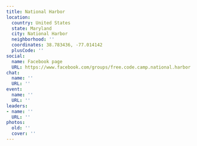 ```yaml
---
title: National Harbor
location:
  country: United States
  state: Maryland
  city: National Harbor
  neighborhood: ''
  coordinates: 38.783436, -77.014142
  plusCode: ''
social:
  name: Facebook page
  URL: https://www.facebook.com/groups/free.code.camp.national.harbor
chat:
  name: ''
  URL: ''
event:
  name: ''
  URL: ''
leaders:
- name: ''
  URL: ''
photos:
  old: ''
  cover: ''
---
```

